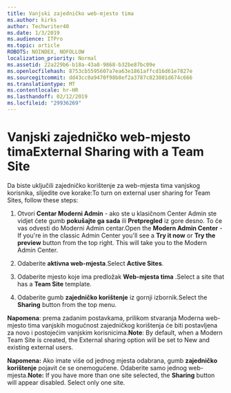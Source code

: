 ```yaml
---
title: Vanjski zajedničko web-mjesto tima
ms.author: kirks
author: Techwriter40
ms.date: 1/3/2019
ms.audience: ITPro
ms.topic: article
ROBOTS: NOINDEX, NOFOLLOW
localization_priority: Normal
ms.assetid: 22a229b6-b18a-43a8-9868-b32be87bc09e
ms.openlocfilehash: 8753cb5595607a7ea63e1861affcd16d61e7827e
ms.sourcegitcommit: dd43cc0a9470f98b8ef2a3787c823801d674c666
ms.translationtype: MT
ms.contentlocale: hr-HR
ms.lasthandoff: 02/12/2019
ms.locfileid: "29936269"
---
```

# <a name="external-sharing-with-a-team-site"></a><span data-ttu-id="32427-102">Vanjski zajedničko web-mjesto tima</span><span class="sxs-lookup"><span data-stu-id="32427-102">External Sharing with a Team Site</span></span>

<span data-ttu-id="32427-103">Da biste uključili zajedničko korištenje za web-mjesta tima vanjskog korisnika, slijedite ove korake:</span><span class="sxs-lookup"><span data-stu-id="32427-103">To turn on external user sharing for Team Sites, follow these steps:</span></span> 
  
1. <span data-ttu-id="32427-p101">Otvori **Centar Moderni Admin** - ako ste u klasičnom Center Admin ste vidjet ćete gumb **pokušajte ga sada** ili **Pretpregled** iz gore desno. To će vas odvesti do Moderni Admin centar.</span><span class="sxs-lookup"><span data-stu-id="32427-p101">Open the **Modern Admin Center** - If you're in the classic Admin Center you'll see a **Try it now** or **Try the preview** button from the top right. This will take you to the Modern Admin Center.</span></span> 
  
2. <span data-ttu-id="32427-106">Odaberite **aktivna web-mjesta**.</span><span class="sxs-lookup"><span data-stu-id="32427-106">Select **Active Sites**.</span></span> 
  
3. <span data-ttu-id="32427-107">Odaberite mjesto koje ima predložak **Web-mjesta tima** .</span><span class="sxs-lookup"><span data-stu-id="32427-107">Select a site that has a **Team Site** template.</span></span> 
  
4. <span data-ttu-id="32427-108">Odaberite gumb **zajedničko korištenje** iz gornji izbornik.</span><span class="sxs-lookup"><span data-stu-id="32427-108">Select the **Sharing** button from the top menu.</span></span> 
  
 <span data-ttu-id="32427-109">**Napomena**: prema zadanim postavkama, prilikom stvaranja Moderna web-mjesto tima vanjskih mogućnost zajedničkog korištenja će biti postavljena za novo i postojećim vanjskim korisnicima.</span><span class="sxs-lookup"><span data-stu-id="32427-109">**Note**: By default, when a Modern Team Site is created, the External sharing option will be set to New and existing external users.</span></span> 
  
 <span data-ttu-id="32427-p102">**Napomena:** Ako imate više od jednog mjesta odabrana, gumb **zajedničko korištenje** pojavit će se onemogućene. Odaberite samo jednog web-mjesta.</span><span class="sxs-lookup"><span data-stu-id="32427-p102">**Note:** If you have more than one site selected, the **Sharing** button will appear disabled. Select only one site.</span></span> 
  

